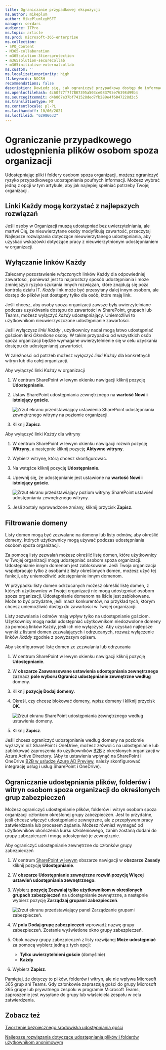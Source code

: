 ```yaml
---
title: Ograniczanie przypadkowej ekspozycji
ms.author: mikeplum
author: MikePlumleyMSFT
manager: serdars
audience: ITPro
ms.topic: article
ms.prod: microsoft-365-enterprise
ms.collection:
- SPO_Content
- M365-collaboration
- m365solution-3tiersprotection
- m365solution-securecollab
- m365initiative-externalcollab
ms.custom: ''
ms.localizationpriority: high
f1.keywords: NOCSH
recommendations: false
description: Dowiedz się, jak ograniczyć przypadkowy dostęp do informacji podczas udostępniania plików osobom spoza organizacji.
ms.openlocfilehash: 4c60f77f7f7807395a503ce083795e76398d99b4
ms.sourcegitcommit: d4b867e37bf741528ded7fb289e4f6847228d2c5
ms.translationtype: MT
ms.contentlocale: pl-PL
ms.lasthandoff: 10/06/2021
ms.locfileid: "62986632"
---
```

# <a name="limit-accidental-exposure-to-files-when-sharing-with-people-outside-your-organization"></a>Ograniczanie przypadkowego udostępnienia plików osobom spoza organizacji

Udostępniając pliki i foldery osobom spoza organizacji, możesz ograniczyć ryzyko przypadkowego udostępnienia poufnych informacji. Możesz wybrać jedną z opcji w tym artykule, aby jak najlepiej spełniać potrzeby Twojej organizacji.

## <a name="use-best-practices-for-anyone-links"></a>Linki Każdy mogą korzystać z najlepszych rozwiązań

Jeśli osoby w Organizacji muszą udostępniać bez uwierzytelniania, ale martwi Cię, że nieuwierzytane osoby modyfikują zawartość, przeczytaj Najlepsze rozwiązania dotyczące nieuwierzytanego udostępniania, aby uzyskać wskazówki dotyczące pracy z nieuwierzytnionym udostępnianiem w organizacji.[](best-practices-anonymous-sharing.md)

## <a name="turn-off-anyone-links"></a>Wyłączanie linków Każdy

Zalecamy pozostawienie *włączonych* linków Każdy dla odpowiedniej zawartości, ponieważ jest to najprostszy sposób udostępniania i może zmniejszyć ryzyko szukania innych rozwiązań, które znajdują się poza kontrolą działu IT. *Każdy* link może być przesyłany dalej innym osobom, ale dostęp do plików jest dostępny tylko dla osób, które mają link.

Jeśli chcesz, aby osoby spoza organizacji zawsze były uwierzytelniane podczas uzyskiwania dostępu do zawartości w SharePoint, grupach lub Teams, możesz wyłączyć *każdy* udostępniający. Uniemożliwi to użytkownikom nieuwierzyszczone udostępnianie zawartości.

Jeśli wyłączysz *linki Każdy* , użytkownicy nadal mogą łatwo udostępniać gościom linki *Określone* osoby. W takim przypadku od wszystkich osób spoza organizacji będzie wymagane uwierzytelnienie się w celu uzyskania dostępu do udostępnianej zawartości.

W zależności od potrzeb możesz *wyłączyć linki Każdy* dla konkretnych witryn lub dla całej organizacji.

Aby wyłączyć linki *Każdy* w organizacji
1. W centrum SharePoint w lewym okienku nawigacji kliknij pozycję **Udostępnianie**.
2. Ustaw SharePoint udostępniania zewnętrznego na **wartość Nowi i istniejący goście**.

   ![Zrzut ekranu przedstawiający ustawienia SharePoint udostępniania zewnętrznego witryny na poziomie organizacji.](../media/sharepoint-organization-external-sharing-controls-new-users.png)

3. Kliknij **Zapisz**.

Aby wyłączyć linki *Każdy* dla witryny
1. W centrum SharePoint w lewym okienku nawigacji rozwiń pozycję **Witryny**, a następnie kliknij pozycję **Aktywne witryny**.
2. Wybierz witrynę, którą chcesz skonfigurować.
3. Na wstążce kliknij pozycję **Udostępnianie**.
4. Upewnij się, że udostępnianie jest ustawione na **wartość Nowi i istniejący goście**.

   ![Zrzut ekranu przedstawiający poziom witryny SharePoint ustawień udostępniania zewnętrznego witryny.](../media/sharepoint-site-external-sharing-settings.png)

5. Jeśli zostały wprowadzone zmiany, kliknij przycisk **Zapisz**.

## <a name="domain-filtering"></a>Filtrowanie domeny

Listy domen mogą być zezwalane na domeny lub listy odmów, aby określić domeny, których użytkownicy mogą używać podczas udostępniania osobom spoza organizacji.

Za pomocą listy zezwalań możesz określić listę domen, które użytkownicy w Twojej organizacji mogą udostępniać osobom spoza organizacji. Udostępnianie innym domenom jest zablokowane. Jeśli Twoja organizacja współpracuje tylko z osobami z listy określonych domen, możesz użyć tej funkcji, aby uniemożliwić udostępnianie innym domenom.

W przypadku listy domen odrzucanych możesz określić listę domen, z których użytkownicy w Twojej organizacji nie mogą udostępniać osobom spoza organizacji. Udostępnianie domenom na liście jest zablokowane. Może to być przydatne, jeśli masz konkurentów, na przykład tych, którym chcesz uniemożliwić dostęp do zawartości w Twojej organizacji.

Listy zezwalania i odmów mają wpływ tylko na udostępnianie gościom. Użytkownicy mogą nadal udostępniać użytkownikom niedozwolone domeny za pomocą linków Każdy, jeśli ich nie wyłączysz. Aby uzyskać najlepsze wyniki z listami domen zezwalających i odrzucanych, rozważ wyłączenie linków *Każdy* zgodnie z powyższym opisem.

Aby skonfigurować listę domen ze zezwalania lub odrzucania
1. W centrum SharePoint w lewym okienku nawigacji kliknij pozycję **Udostępnianie**.
2. W **obszarze Zaawansowane ustawienia udostępniania zewnętrznego** zaznacz **pole wyboru Ogranicz udostępnianie zewnętrzne według** domeny.
3. Kliknij **pozycję Dodaj domeny**.
4. Określ, czy chcesz blokować domeny, wpisz domeny i kliknij przycisk **OK**.

   ![Zrzut ekranu SharePoint udostępniania zewnętrznego według ustawienia domeny.](../media/sharepoint-sharing-block-domain.png)

5. Kliknij **Zapisz**.

Jeśli chcesz ograniczyć udostępnianie według domeny na poziomie wyższym niż SharePoint i OneDrive, możesz zezwolić na udostępnianie lub zablokować zaproszenia do użytkowników [B2B](/azure/active-directory/b2b/allow-deny-list) z określonych organizacji w Azure Active Directory. (Aby te ustawienia wpłynąć na SharePoint i OneDrive [B2B w usłudze Azure AD Preview](/sharepoint/sharepoint-azureb2b-integration-preview), należy skonfigurować integrację usług i usług SharePoint i OneDrive).

## <a name="limit-sharing-of-files-folders-and-sites-with-people-outside-your-organization-to-specified-security-groups"></a>Ograniczanie udostępniania plików, folderów i witryn osobom spoza organizacji do określonych grup zabezpieczeń

Możesz ograniczyć udostępnianie plików, folderów i witryn osobom spoza organizacji członkom określonej grupy zabezpieczeń. Jest to przydatne, jeśli chcesz włączyć udostępnianie zewnętrzne, ale z przepływem pracy zatwierdzania lub procesem żądania. Możesz również wymagać od użytkowników ukończenia kursu szkoleniowego, zanim zostaną dodani do grupy zabezpieczeń i mogą udostępniać je zewnętrznie.

Aby ograniczyć udostępnianie zewnętrzne do członków grupy zabezpieczeń
1. W centrum [SharePoint w lewym](https://admin.microsoft.com/sharepoint) obszarze nawigacji w **obszarze Zasady** kliknij pozycję **Udostępnianie**.
2. W **obszarze Udostępnianie zewnętrzne** **rozwiń pozycję Więcej ustawień udostępniania zewnętrznego**.

3. Wybierz **pozycję Zezwalaj tylko użytkownikom w określonych grupach zabezpieczeń** na udostępnianie zewnętrzne, a następnie wybierz pozycję **Zarządzaj grupami zabezpieczeń**.

    ![Zrzut ekranu przedstawiający panel Zarządzanie grupami zabezpieczeń.](/sharepoint/sharepointonline/media/manage-security-groups.png)

4. W **polu Dodaj grupę zabezpieczeń** wprowadź nazwę grupy zabezpieczeń. Zostanie wyświetlone okno grupy zabezpieczeń.

5. Obok nazwy grupy zabezpieczeń z listy rozwijanej **Może udostępniać** za pomocą wybierz jedną z tych opcji:

    - **Tylko uwierzytelnieni goście** (domyślnie)
    - **Każdy**

6. Wybierz **Zapisz**.

Pamiętaj, że dotyczy to plików, folderów i witryn, ale nie wpływa Microsoft 365 grup ani Teams. Gdy członkowie zapraszają gości do grupy Microsoft 365 grupy lub prywatnego zespołu w programie Microsoft Teams, zaproszenie jest wysyłane do grupy lub właściciela zespołu w celu zatwierdzenia.

## <a name="see-also"></a>Zobacz też

[Tworzenie bezpiecznego środowiska udostępniania gości](create-secure-guest-sharing-environment.md)

[Najlepsze rozwiązania dotyczące udostępniania plików i folderów użytkownikom anonimowym](best-practices-anonymous-sharing.md)
